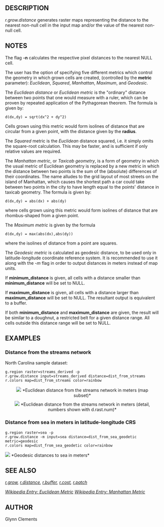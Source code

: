 ## DESCRIPTION

*r.grow.distance* generates raster maps representing the distance to the
nearest non-null cell in the input map and/or the value of the nearest
non-null cell.

## NOTES

The flag **-n** calculates the respective pixel distances to the nearest
NULL cell.

The user has the option of specifying five different metrics which
control the geometry in which grown cells are created, (controlled by
the **metric** parameter): *Euclidean*, *Squared*, *Manhattan*,
*Maximum*, and *Geodesic*.

The *Euclidean distance* or *Euclidean metric* is the "ordinary"
distance between two points that one would measure with a ruler, which
can be proven by repeated application of the Pythagorean theorem. The
formula is given by:

```shell
d(dx,dy) = sqrt(dx^2 + dy^2)
```

Cells grown using this metric would form isolines of distance that are
circular from a given point, with the distance given by the **radius**.

The *Squared* metric is the *Euclidean* distance squared, i.e. it simply
omits the square-root calculation. This may be faster, and is sufficient
if only relative values are required.

The *Manhattan metric*, or *Taxicab geometry*, is a form of geometry in
which the usual metric of Euclidean geometry is replaced by a new metric
in which the distance between two points is the sum of the (absolute)
differences of their coordinates. The name alludes to the grid layout of
most streets on the island of Manhattan, which causes the shortest path
a car could take between two points in the city to have length equal to
the points' distance in taxicab geometry. The formula is given by:

```shell
d(dx,dy) = abs(dx) + abs(dy)
```

where cells grown using this metric would form isolines of distance that
are rhombus-shaped from a given point.

The *Maximum metric* is given by the formula

```shell
d(dx,dy) = max(abs(dx),abs(dy))
```

where the isolines of distance from a point are squares.

The *Geodesic metric* is calculated as geodesic distance, to be used
only in latitude-longitude coordinate reference system. It is
recommended to use it along with the *-m* flag in order to output
distances in meters instead of map units.

If **minimum_distance** is given, all cells with a distance smaller than
**minimum_distance** will be set to NULL.

If **maximum_distance** is given, all cells with a distance larger than
**maximum_distance** will be set to NULL. The resultant output is
equivalent to a buffer.

If both **minimum_distance** and **maximum_distance** are given, the
result will be similar to a doughnut, a restricted belt for a given
distance range. All cells outside this distance range will be set to
NULL.

## EXAMPLES

### Distance from the streams network

North Carolina sample dataset:

```shell
g.region raster=streams_derived -p
r.grow.distance input=streams_derived distance=dist_from_streams
r.colors map=dist_from_streams color=rainbow
```

<div align="center" style="margin: 10px">

<img src="r_grow_distance.png" data-border="0" />
*Euclidean distance from the streams network in meters (map subset)*

</div>

<div align="center" style="margin: 10px">

<img src="r_grow_distance_zoom.png" data-border="0" />
*Euclidean distance from the streams network in meters (detail, numbers
shown with d.rast.num)*

</div>

### Distance from sea in meters in latitude-longitude CRS

```shell
g.region raster=sea -p
r.grow.distance -m input=sea distance=dist_from_sea_geodetic metric=geodesic
r.colors map=dist_from_sea_geodetic color=rainbow
```

<img src="r_grow_distance_sea.png" data-border="1" />
*Geodesic distances to sea in meters*

## SEE ALSO

*[r.grow](r.grow.md), [r.distance](r.distance.md),
[r.buffer](r.buffer.md), [r.cost](r.cost.md), [r.patch](r.patch.md)*

*[Wikipedia Entry: Euclidean
Metric](https://en.wikipedia.org/wiki/Euclidean_metric)
[Wikipedia Entry: Manhattan
Metric](https://en.wikipedia.org/wiki/Manhattan_metric)*

## AUTHOR

Glynn Clements
